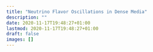 ```yaml
---
title: "Neutrino Flavor Oscillations in Dense Media"
description: ""
date: 2020-11-17T19:48:27+01:00
lastmod: 2020-11-17T19:48:27+01:00
draft: false
images: []
---
```

